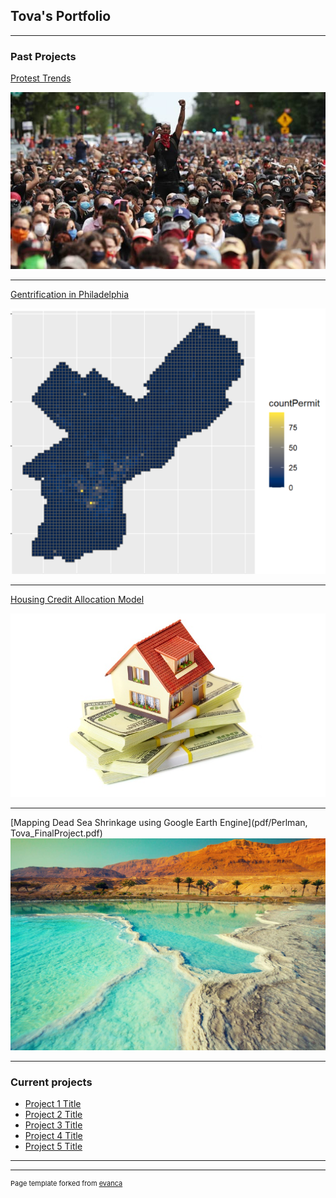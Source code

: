 ## Tova's Portfolio

---

### Past Projects

[Protest Trends](http://tovaperlman.github.io/MUSA550FinalProject/)


<img src="images/protestimagev2.png?raw=true"/>

---
[Gentrification in Philadelphia](https://htmlpreview.github.io/?https://github.com/kristinchang/KristinTova508Final/blob/main/MUSA508_KristinTova_Final.html)

<img src="images/phillygentrification.PNG?raw=true"/>

---
[Housing Credit Allocation Model](https://htmlpreview.github.io/?https://github.com/tovaperlman/MUSA508_HW4/blob/master/508_HW4.2.html)

<img src="images/Housing-Credit.jpg?raw=true"/>

---
[Mapping Dead Sea Shrinkage using Google Earth Engine](pdf/Perlman, Tova_FinalProject.pdf)
<img src="images/deadsea.jpg?raw=true"/>

---

### Current projects

- [Project 1 Title](http://example.com/)
- [Project 2 Title](http://example.com/)
- [Project 3 Title](http://example.com/)
- [Project 4 Title](http://example.com/)
- [Project 5 Title](http://example.com/)

---




---
<p style="font-size:11px">Page template forked from <a href="https://github.com/evanca/quick-portfolio">evanca</a></p>
<!-- Remove above link if you don't want to attibute -->
